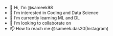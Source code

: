 - 👋 Hi, I’m @sameek98
- 👀 I’m interested in Coding and Data Science
- 🌱 I’m currently learning ML and DL
- 💞️ I’m looking to collaborate on 
- 📫 How to reach me @sameek.das20(Instagram)

<!---
sameek98/sameek98 is a ✨ special ✨ repository because its `README.md` (this file) appears on your GitHub profile.
You can click the Preview link to take a look at your changes.
--->
